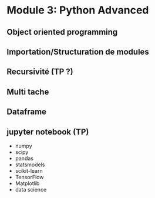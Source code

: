 # Module 3: Python Advanced

## Object oriented programming

## Importation/Structuration de modules

## Recursivité (TP ?)

## Multi tache

## Dataframe

## jupyter notebook (TP)

- numpy
- scipy
- pandas
- statsmodels
- scikit-learn
- TensorFlow
- Matplotlib
- data science
